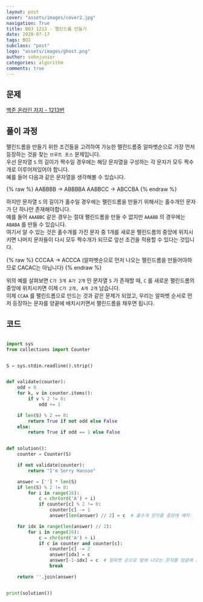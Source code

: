 ```yaml
---
layout: post
cover: "assets/images/cover2.jpg"
navigation: True
title: BOJ 1213 - 팰린드롬 만들기
date: 2020-07-17
tags: BOJ
subclass: "post"
logo: "assets/images/ghost.png"
author: sohnjunior
categories: algorithm
comments: true
---
```


## 문제

[백준 온라인 저지 - 1213번](https://www.acmicpc.net/problem/1213)

## 풀이 과정

팰린드롬을 만들기 위한 조건들을 고려하여 가능한 팰린드롬중 알파벳순으로 가장 먼저 등장하는 것을 찾는 `브루트 포스` 문제입니다. <br>
우선 문자열 `S` 의 길이가 짝수일 경우에는 해당 문자열을 구성하는 각 문자가 모두 짝수개로 이루어져있어야 합니다. <br>
예를 들어 다음과 같은 문자열을 생각해볼 수 있습니다. <br>

{% raw %}
AABBBB -> ABBBBA
AABBCC -> ABCCBA
{% endraw %}

하지만 문자열 `S` 의 길이가 홀수일 경우에는 팰린드롬을 만들기 위해서는 홀수개인 문자가 단 하나만 존재해야합니다. <br>
예를 들어 `AAABBC` 같은 경우는 절대 팰린드롬을 만들 수 없지만 `AAABB` 의 경우에는 `ABABA` 를 만들 수 있습니다. <br>
여기서 알 수 있는 것은 홀수개를 가진 문자 중 1개를 새로운 팰린드롬의 중앙에 위치시키면 나머지 문자들이 다시 모두 짝수개가 되므로 앞선 조건을 적용할 수 있다는 것입니다.<br>

{% raw %}
CCCAA -> ACCCA (알파벳순으로 먼저 나오는 팰린드롬을 만들어야하므로 CACAC는 아닙니다)
{% endraw %}

위의 예를 살펴보면 `C가 3개 A가 2개` 인 문자열 `S` 가 존재할 때, `C` 를 새로운 팰린드롬의 중앙에 위치시키면 이제 `C가 2개, A개 2개` 남습니다. <br>
이제 `CCAA` 를 팰린드롬으로 만드는 것과 같은 문제가 되었고, 우리는 알파벳 순서로 먼저 등장하는 문자를 양끝에 배치시키면서 팰린드롬을 채우면 됩니다. <br>

## 코드

```python

import sys
from collections import Counter


S = sys.stdin.readline().strip()


def validate(counter):
    odd = 0
    for k, v in counter.items():
        if v % 2 != 0:
            odd += 1

    if len(S) % 2 == 0:
        return True if not odd else False
    else:
        return True if odd == 1 else False


def solution():
    counter = Counter(S)

    if not validate(counter):
        return "I'm Sorry Hansoo"

    answer = [''] * len(S)
    if len(S) % 2 != 0:
        for i in range(26):
            c = chr(ord('A') + i)
            if counter[c] % 2 != 0:
                counter[c] -= 1
                answer[len(answer) // 2] = c  # 홀수개 문자를 중앙에 배치

    for idx in range(len(answer) // 2):
        for i in range(26):
            c = chr(ord('A') + i)
            if c in counter and counter[c]:
                counter[c] -= 2
                answer[idx] = c
                answer[-1-idx] = c  # 알파벳 순으로 앞에 나오는 문자를 양끝에 순서대로 배치
                break

    return ''.join(answer)


print(solution())

```
